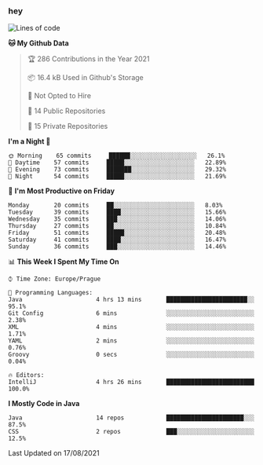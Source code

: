 ### hey

<!--START_SECTION:waka-->
![Lines of code](https://img.shields.io/badge/From%20Hello%20World%20I%27ve%20Written-108575%20lines%20of%20code-blue)

**🐱 My Github Data** 

> 🏆 286 Contributions in the Year 2021
 > 
> 📦 16.4 kB Used in Github's Storage 
 > 
> 🚫 Not Opted to Hire
 > 
> 📜 14 Public Repositories 
 > 
> 🔑 15 Private Repositories  
 > 
**I'm a Night 🦉** 

```text
🌞 Morning    65 commits     ██████░░░░░░░░░░░░░░░░░░░   26.1% 
🌆 Daytime    57 commits     █████░░░░░░░░░░░░░░░░░░░░   22.89% 
🌃 Evening    73 commits     ███████░░░░░░░░░░░░░░░░░░   29.32% 
🌙 Night      54 commits     █████░░░░░░░░░░░░░░░░░░░░   21.69%

```
📅 **I'm Most Productive on Friday** 

```text
Monday       20 commits     ██░░░░░░░░░░░░░░░░░░░░░░░   8.03% 
Tuesday      39 commits     ████░░░░░░░░░░░░░░░░░░░░░   15.66% 
Wednesday    35 commits     ███░░░░░░░░░░░░░░░░░░░░░░   14.06% 
Thursday     27 commits     ██░░░░░░░░░░░░░░░░░░░░░░░   10.84% 
Friday       51 commits     █████░░░░░░░░░░░░░░░░░░░░   20.48% 
Saturday     41 commits     ████░░░░░░░░░░░░░░░░░░░░░   16.47% 
Sunday       36 commits     ███░░░░░░░░░░░░░░░░░░░░░░   14.46%

```


📊 **This Week I Spent My Time On** 

```text
⌚︎ Time Zone: Europe/Prague

💬 Programming Languages: 
Java                     4 hrs 13 mins       ███████████████████████░░   95.1% 
Git Config               6 mins              ░░░░░░░░░░░░░░░░░░░░░░░░░   2.38% 
XML                      4 mins              ░░░░░░░░░░░░░░░░░░░░░░░░░   1.71% 
YAML                     2 mins              ░░░░░░░░░░░░░░░░░░░░░░░░░   0.76% 
Groovy                   0 secs              ░░░░░░░░░░░░░░░░░░░░░░░░░   0.04%

🔥 Editors: 
IntelliJ                 4 hrs 26 mins       █████████████████████████   100.0%

```

**I Mostly Code in Java** 

```text
Java                     14 repos            ██████████████████████░░░   87.5% 
CSS                      2 repos             ███░░░░░░░░░░░░░░░░░░░░░░   12.5%

```



 Last Updated on 17/08/2021
<!--END_SECTION:waka-->
